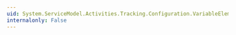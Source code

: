 ```yaml
---
uid: System.ServiceModel.Activities.Tracking.Configuration.VariableElementCollection
internalonly: False
---
```

